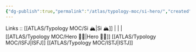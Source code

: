 ```yaml
---
{"dg-publish":true,"permalink":"/atlas/typology-moc/si-hero/","created":"","updated":""}
---
```


Links :: [[ATLAS/Typology MOC/Si 🏔️\|Si 🏔️]] |  |  |  
[[ATLAS/Typology MOC/Hero 🦸‍♂️\|Hero 🦸‍♂️]]
[[ATLAS/Typology MOC/ISFJ\|ISFJ]]
[[ATLAS/Typology MOC/ISTJ\|ISTJ]]
